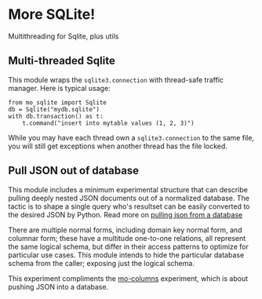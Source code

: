 # More SQLite!

Multithreading for Sqlite, plus utils

## Multi-threaded Sqlite

This module wraps the `sqlite3.connection` with thread-safe traffic manager.  Here is typical usage: 

    from mo_sqlite import Sqlite
    db = Sqlite("mydb.sqlite")
    with db.transaction() as t:
        t.command("insert into mytable values (1, 2, 3)")

While you may have each thread own a `sqlite3.connection` to the same file, you will still get exceptions when another thread has the file locked.

## Pull JSON out of database

This module includes a minimum experimental structure that can describe pulling deeply nested JSON documents out of a normalized database.  The tactic is to shape a single query who's resultset can be easily converted to the desired JSON by Python. Read more on [pulling json from a database](docs/JSON%20in%20Database.md)

There are multiple normal forms, including domain key normal form, and columnar form;  these have a multitude one-to-one relations, all represent the same logical schema, but differ in their access patterns to optimize for particular use cases.  This module intends to hide the particular database schema from the caller; exposing just the logical schema. 



This experiment compliments the [mo-columns](https://github.com/klahnakoski/mo-columns) experiment, which is about pushing JSON into a database. 
   